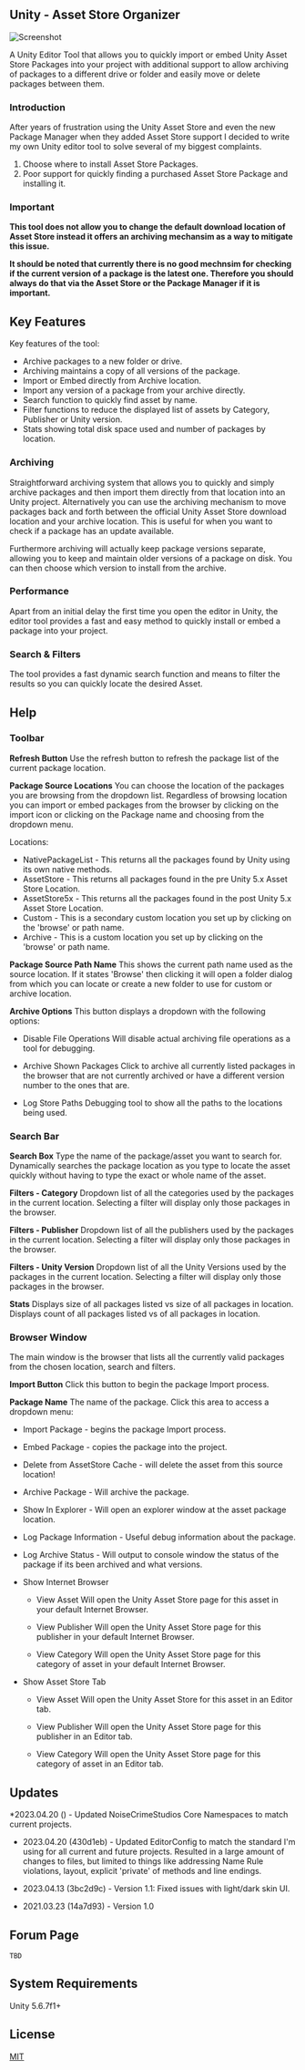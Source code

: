 ## Unity - Asset Store Organizer

![Screenshot](Screenshots/OrganizerEditor000.png)

A Unity Editor Tool that allows you to quickly import or embed Unity Asset Store Packages into your project with additional support to allow archiving of packages to a different drive or folder and easily move or delete packages between them.


### Introduction
After years of frustration using the Unity Asset Store and even the new Package Manager when they added Asset Store support I decided to write my own Unity editor tool to solve several of my biggest complaints.

1. Choose where to install Asset Store Packages.
2. Poor support for quickly finding a purchased Asset Store Package and installing it.


### Important
**This tool does not allow you to change the default download location of Asset Store instead it offers an archiving mechansim as a way to mitigate this issue.**

**It should be noted that currently there is no good mechnsim for checking if the current version of a package is the latest one. Therefore you should always do that via the Asset Store or the Package Manager if it is important.**



## Key Features
Key features of the tool:

* Archive packages to a new folder or drive.
* Archiving maintains a copy of all versions of the package.
* Import or Embed directly from Archive location.
* Import any version of a package from your archive directly.
* Search function to quickly find asset by name.
* Filter functions to reduce the displayed list of assets by Category, Publisher or Unity version.
* Stats showing total disk space used and number of packages by location.



### Archiving
Straightforward archiving system that allows you to quickly and simply archive packages and then import them directly from that location into an Unity project. Alternatively you can use the archiving mechanism to move packages back and forth between the official Unity Asset Store download location and your archive location. This is useful for when you want to check if a package has an update available.

Furthermore archiving will actually keep package versions separate, allowing you to keep and maintain older versions of a package on disk. You can then choose which version to install from the archive.


### Performance
Apart from an initial delay the first time you open the editor in Unity, the editor tool provides a fast and easy method to quickly install or embed a package into your project.


### Search & Filters
The tool provides a fast dynamic search function and means to filter the results so you can quickly locate the desired Asset.




## Help

### Toolbar

**Refresh Button**
Use the refresh button to refresh the package list of the current package location.

**Package Source Locations**
You can choose the location of the packages you are browsing from the dropdown list. Regardless of browsing location you can import or embed packages from the browser by clicking on the import icon or clicking on the Package name and choosing from the dropdown menu.

Locations:

* NativePackageList - This returns all the packages found by Unity using its own native methods.
* AssetStore - This returns all packages found in the pre Unity 5.x Asset Store Location.
* AssetStore5x - This returns all the packages found in the post Unity 5.x Asset Store Location.
* Custom  - This is a secondary custom location you set up by clicking on the 'browse' or path name.
* Archive - This is a custom location you set up by clicking on the 'browse' or path name.

**Package Source Path Name**
This shows the current path name used as the source location. If it states 'Browse' then clicking it will open a folder dialog from which you can locate or create a new folder to use for custom or archive location.


**Archive Options**
This button displays a dropdown with the following options:

* Disable File Operations
Will disable actual archiving file operations as a tool for debugging.

* Archive Shown Packages
Click to archive all currently listed packages in the browser that are not currently archived or have a different version number to the ones that are.

* Log Store Paths
Debugging tool to show all the paths to the locations being used.


### Search Bar

**Search Box**
Type the name of the package/asset you want to search for. Dynamically searches the package location as you type to locate the asset quickly without having to type the exact or whole name of the asset.

**Filters - Category**
Dropdown list of all the categories used by the packages in the current location.
Selecting a filter will display only those packages in the browser.

**Filters - Publisher**
Dropdown list of all the publishers used by the packages in the current location.
Selecting a filter will display only those packages in the browser.

**Filters - Unity Version**
Dropdown list of all the Unity Versions used by the packages in the current location.
Selecting a filter will display only those packages in the browser.

**Stats**
Displays size of all packages listed vs size of all packages in location.
Displays count of all packages listed vs of all packages in location.

### Browser Window
The main window is the browser that lists all the currently valid packages from the chosen location, search and filters.

**Import Button**
Click this button to begin the package Import process.

**Package Name**
The name of the package. Click this area to access a dropdown menu:

* Import Package - begins the package Import process.
* Embed Package - copies the package into the project.
* Delete from AssetStore Cache - will delete the asset from this source location!
* Archive Package - Will archive the package.
	
* Show In Explorer - Will open an explorer window at the asset package location.
* Log Package Information - Useful debug information about the package.
* Log Archive Status - Will output to console window the status of the package if its been archived and what versions.

* Show Internet Browser
	* View Asset 
	Will open the Unity Asset Store page for this asset in your default Internet Browser.

	* View Publisher 
	Will open the Unity Asset Store page for this publisher in your default Internet Browser.

	* View Category
	Will open the Unity Asset Store page for this category of asset in your default Internet Browser.

* Show Asset Store Tab
	* View Asset 
	Will open the Unity Asset Store for this asset in an Editor tab.

	* View Publisher 
	Will open the Unity Asset Store page for this publisher in an Editor tab.

	* View Category
	Will open the Unity Asset Store page for this category of asset in an Editor tab.


## Updates
*2023.04.20 () - Updated NoiseCrimeStudios Core Namespaces to match current projects.

* 2023.04.20 (430d1eb) - Updated EditorConfig to match the standard I'm using for all current and future projects. Resulted in a large amount of changes to files, but limited to things like addressing Name Rule violations, layout, explicit 'private' of methods and line endings.

* 2023.04.13 (3bc2d9c) - Version 1.1: Fixed issues with light/dark skin UI.

* 2021.03.23 (14a7d93) - Version 1.0


## Forum Page
	TBD


## System Requirements
Unity 5.6.7f1+

## License

[MIT](LICENSE.md)

